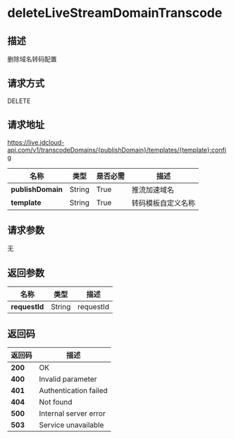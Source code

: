 # deleteLiveStreamDomainTranscode


## 描述
删除域名转码配置

## 请求方式
DELETE

## 请求地址
https://live.jdcloud-api.com/v1/transcodeDomains/{publishDomain}/templates/{template}:config

|名称|类型|是否必需|描述|
|---|---|---|---|
|**publishDomain**|String|True|推流加速域名|
|**template**|String|True|转码模板自定义名称|

## 请求参数
无


## 返回参数
|名称|类型|描述|
|---|---|---|
|**requestId**|String|requestId|


## 返回码
|返回码|描述|
|---|---|
|**200**|OK|
|**400**|Invalid parameter|
|**401**|Authentication failed|
|**404**|Not found|
|**500**|Internal server error|
|**503**|Service unavailable|
